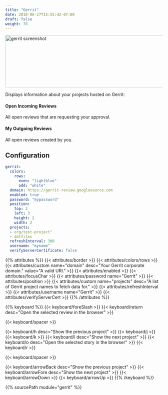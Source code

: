 ```yaml
---
title: "Gerrit"
date: 2018-06-27T15:55:42-07:00
draft: false
weight: 70
---
```


<img class="screenshot" src="/imgs/modules/gerrit.png" width="640" height="167" alt="gerrit screenshot" />

Displays information about your projects hosted on Gerrit:

#### Open Incoming Reviews

All open reviews that are requesting your approval.

#### My Outgoing Reviews

All open reviews created by you.

## Configuration

```yaml
gerrit:
  colors:
    rows:
      even: "lightblue"
      odd: "white"
  domain: https://gerrit-review.googlesource.com
  enabled: true
  password: "mypassword"
  position:
    top: 2
    left: 3
    height: 2
    width: 2
  projects:
  - org/test-project"
  - dotfiles
  refreshInterval: 300
  username: "myname"
  verifyServerCertificate: false
```

{{% attributes %}}
  {{< attributes/border >}}
  {{< attributes/colors/rows >}}
  {{< attributes/custom name="domain" desc="Your Gerrit corporate domain." value="A valid URI." >}}
  {{< attributes/enabled >}}
  {{< attributes/focusChar >}}
  {{< attributes/password name="Gerrit" >}}
  {{< attributes/position >}}
  {{< attributes/custom name="projects" desc="A list of Gerrit project names to fetch data for." >}}
  {{< attributes/refreshInterval >}}
  {{< attributes/username name="Gerrit" >}}
  {{< attributes/verifyServerCert >}}
{{% /attributes %}}

{{% keyboard %}}
  {{< keyboard/foreSlash >}}
  {{< keyboard/return desc="Open the selected review in the browser" >}}

  {{< keyboard/spacer >}}

  {{< keyboard/h desc="Show the previous project" >}}
  {{< keyboard/j >}}
  {{< keyboard/k >}}
  {{< keyboard/l desc="Show the next project" >}}
  {{< keyboard/o desc="Open the selected story in the browser" >}}
  {{< keyboard/r >}}

  {{< keyboard/spacer >}}

  {{< keyboard/arrowBack desc="Show the previous project" >}}
  {{< keyboard/arrowFore desc="Show the next project" >}}
  {{< keyboard/arrowDown >}}
  {{< keyboard/arrowUp >}}
{{% /keyboard %}}

{{% sourcePath module="gerrit" %}}